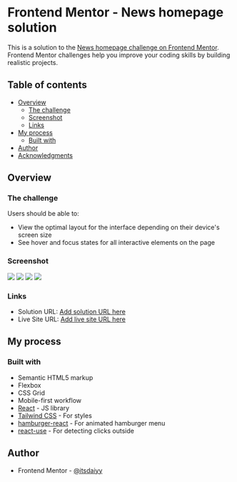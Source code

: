 # Frontend Mentor - News homepage solution

This is a solution to the [News homepage challenge on Frontend Mentor](https://www.frontendmentor.io/challenges/news-homepage-H6SWTa1MFl). Frontend Mentor challenges help you improve your coding skills by building realistic projects.

## Table of contents

- [Overview](#overview)
  - [The challenge](#the-challenge)
  - [Screenshot](#screenshot)
  - [Links](#links)
- [My process](#my-process)
  - [Built with](#built-with)
- [Author](#author)
- [Acknowledgments](#acknowledgments)

## Overview

### The challenge

Users should be able to:

- View the optimal layout for the interface depending on their device's screen size
- See hover and focus states for all interactive elements on the page

### Screenshot

![](./screenshots/news-homepage-desktop.png)
![](./screenshots/news-homepage-mobile-1.png)
![](./screenshots/news-homepage-mobile-2.png)
![](./screenshots/news-homepage-mobile-3.png)

### Links

- Solution URL: [Add solution URL here](https://your-solution-url.com)
- Live Site URL: [Add live site URL here](https://your-live-site-url.com)

## My process

### Built with

- Semantic HTML5 markup
- Flexbox
- CSS Grid
- Mobile-first workflow
- [React](https://reactjs.org/) - JS library
- [Tailwind CSS](https://styled-components.com/) - For styles
- [hamburger-react](https://hamburger-react.netlify.app/) - For animated hamburger menu
- [react-use](https://streamich.github.io/react-use/) - For detecting clicks outside

## Author

- Frontend Mentor - [@itsdaiyy](https://www.frontendmentor.io/profile/itsdaiyy)
